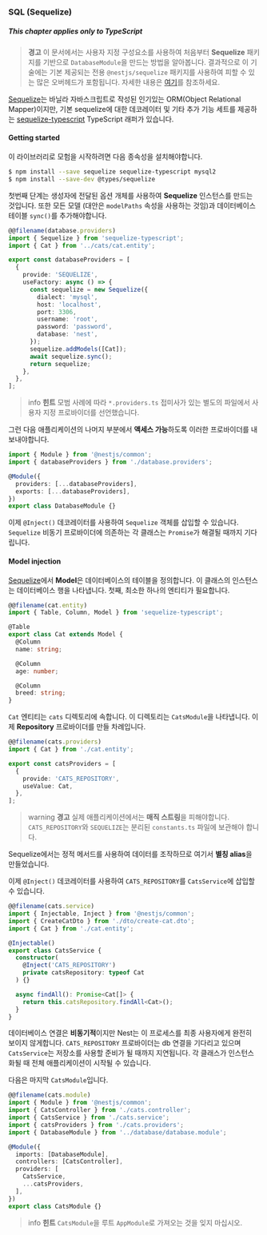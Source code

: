 ### SQL (Sequelize)

##### This chapter applies only to TypeScript

> **경고** 이 문서에서는 사용자 지정 구성요소를 사용하여 처음부터 **Sequelize** 패키지를 기반으로 `DatabaseModule`을 만드는 방법을 알아봅니다. 결과적으로 이 기술에는 기본 제공되는 전용 `@nestjs/sequelize` 패키지를 사용하여 피할 수 있는 많은 오버헤드가 포함됩니다. 자세한 내용은 [여기](/techniques/database#sequelize-integration)를 참조하세요.

[Sequelize](https://github.com/sequelize/sequelize)는 바닐라 자바스크립트로 작성된 인기있는 ORM(Object Relational Mapper)이지만, 기본 sequelize에 대한 데코레이터 및 기타 추가 기능 세트를 제공하는 [sequelize-typescript](https://github.com/RobinBuschmann/sequelize-typescript) TypeScript 래퍼가 있습니다.

#### Getting started

이 라이브러리로 모험을 시작하려면 다음 종속성을 설치해야합니다.

```bash
$ npm install --save sequelize sequelize-typescript mysql2
$ npm install --save-dev @types/sequelize
```

첫번째 단계는 생성자에 전달된 옵션 개체를 사용하여 **Sequelize** 인스턴스를 만드는 것입니다. 또한 모든 모델 (대안은 `modelPaths` 속성을 사용하는 것임)과 데이터베이스 테이블 `sync()`를 추가해야합니다.

```typescript
@@filename(database.providers)
import { Sequelize } from 'sequelize-typescript';
import { Cat } from '../cats/cat.entity';

export const databaseProviders = [
  {
    provide: 'SEQUELIZE',
    useFactory: async () => {
      const sequelize = new Sequelize({
        dialect: 'mysql',
        host: 'localhost',
        port: 3306,
        username: 'root',
        password: 'password',
        database: 'nest',
      });
      sequelize.addModels([Cat]);
      await sequelize.sync();
      return sequelize;
    },
  },
];
```

> info **힌트** 모범 사례에 따라 `*.providers.ts` 접미사가 있는 별도의 파일에서 사용자 지정 프로바이더를 선언했습니다.

그런 다음 애플리케이션의 나머지 부분에서 **액세스 가능**하도록 이러한 프로바이더를 내보내야합니다.

```typescript
import { Module } from '@nestjs/common';
import { databaseProviders } from './database.providers';

@Module({
  providers: [...databaseProviders],
  exports: [...databaseProviders],
})
export class DatabaseModule {}
```

이제 `@Inject()` 데코레이터를 사용하여 `Sequelize` 객체를 삽입할 수 있습니다. `Sequelize` 비동기 프로바이더에 의존하는 각 클래스는 `Promise`가 해결될 때까지 기다립니다.

#### Model injection

[Sequelize](https://github.com/sequelize/sequelize)에서 **Model**은 데이터베이스의 테이블을 정의합니다. 이 클래스의 인스턴스는 데이터베이스 행을 나타냅니다. 첫째, 최소한 하나의 엔티티가 필요합니다.

```typescript
@@filename(cat.entity)
import { Table, Column, Model } from 'sequelize-typescript';

@Table
export class Cat extends Model {
  @Column
  name: string;

  @Column
  age: number;

  @Column
  breed: string;
}
```

`Cat` 엔티티는 `cats` 디렉토리에 속합니다. 이 디렉토리는 `CatsModule`을 나타냅니다. 이제 **Repository** 프로바이더를 만들 차례입니다.

```typescript
@@filename(cats.providers)
import { Cat } from './cat.entity';

export const catsProviders = [
  {
    provide: 'CATS_REPOSITORY',
    useValue: Cat,
  },
];
```

> warning **경고** 실제 애플리케이션에서는 **매직 스트링**을 피해야합니다. `CATS_REPOSITORY`와 `SEQUELIZE`는 분리된 `constants.ts` 파일에 보관해야 합니다.

Sequelize에서는 정적 메서드를 사용하여 데이터를 조작하므로 여기서 **별칭 alias**을 만들었습니다.

이제 `@Inject()` 데코레이터를 사용하여 `CATS_REPOSITORY`를 `CatsService`에 삽입할 수 있습니다.

```typescript
@@filename(cats.service)
import { Injectable, Inject } from '@nestjs/common';
import { CreateCatDto } from './dto/create-cat.dto';
import { Cat } from './cat.entity';

@Injectable()
export class CatsService {
  constructor(
    @Inject('CATS_REPOSITORY')
    private catsRepository: typeof Cat
  ) {}

  async findAll(): Promise<Cat[]> {
    return this.catsRepository.findAll<Cat>();
  }
}
```

데이터베이스 연결은 **비동기적**이지만 Nest는 이 프로세스를 최종 사용자에게 완전히 보이지 않게합니다. `CATS_REPOSITORY` 프로바이더는 db 연결을 기다리고 있으며 `CatsService`는 저장소를 사용할 준비가 될 때까지 지연됩니다. 각 클래스가 인스턴스화될 때 전체 애플리케이션이 시작될 수 있습니다.

다음은 마지막 `CatsModule`입니다.

```typescript
@@filename(cats.module)
import { Module } from '@nestjs/common';
import { CatsController } from './cats.controller';
import { CatsService } from './cats.service';
import { catsProviders } from './cats.providers';
import { DatabaseModule } from '../database/database.module';

@Module({
  imports: [DatabaseModule],
  controllers: [CatsController],
  providers: [
    CatsService,
    ...catsProviders,
  ],
})
export class CatsModule {}
```

> info **힌트** `CatsModule`을 루트 `AppModule`로 가져오는 것을 잊지 마십시오.
